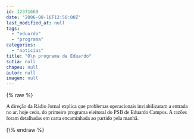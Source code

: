 ```yaml
---
id: 12371669
date: "2006-08-16T12:50:00Z"
last_modified_at: null
tags:
  - "eduardo"
  - "programa"
categories:
  - "noticias"
title: "O\n programa de Eduardo"
sutia: null
chapeu: null
autor: null
imagem: null
---
```

{\% raw %}
<p><P><FONT face=Verdana>A direção da Rádio Jornal explica que problemas operacionais inviabilizaram a entrada no ar, hoje cedo, do primeiro programa eleitoral do PSB de Eduardo Campos. A razões foram detalhadas em carta encaminhada ao partido pela manhã.</FONT></P> </p>
{\% endraw %}